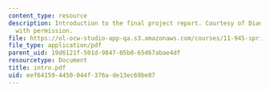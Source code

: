```yaml
---
content_type: resource
description: Introduction to the final project report. Courtesy of Diana Bernal. Used
  with permission.
file: https://ol-ocw-studio-app-qa.s3.amazonaws.com/courses/11-945-springfield-studio-spring-2004/eef641594450044f376ade13ec69be07_intro.pdf
file_type: application/pdf
parent_uid: 19d6121f-501d-9847-05b0-65d67abae4df
resourcetype: Document
title: intro.pdf
uid: eef64159-4450-044f-376a-de13ec69be07
---
```

